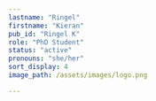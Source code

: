 ```yaml
---
lastname: "Ringel"
firstname: "Kieran"
pub_id: "Ringel K"
role: "PhD Student"
status: "active"
pronouns: "she/her"
sort_display: 4
image_path: /assets/images/logo.png

---
```

